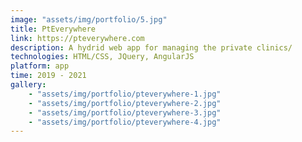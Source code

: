 ```yaml
---
image: "assets/img/portfolio/5.jpg"
title: PtEverywhere
link: https://pteverywhere.com
description: A hydrid web app for managing the private clinics/ 
technologies: HTML/CSS, JQuery, AngularJS
platform: app
time: 2019 - 2021
gallery:
    - "assets/img/portfolio/pteverywhere-1.jpg"
    - "assets/img/portfolio/pteverywhere-2.jpg"
    - "assets/img/portfolio/pteverywhere-3.jpg"
    - "assets/img/portfolio/pteverywhere-4.jpg"
---
```

